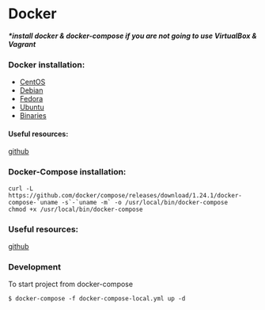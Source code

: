 # Docker

**_*install docker & docker-compose if you are not going to use VirtualBox & Vagrant_**

### Docker installation:
* [CentOS](https://docs.docker.com/install/linux/docker-ce/centos/)
* [Debian](https://docs.docker.com/install/linux/docker-ce/debian/)
* [Fedora](https://docs.docker.com/install/linux/docker-ce/fedora/)
* [Ubuntu](https://docs.docker.com/install/linux/docker-ce/ubuntu/)
* [Binaries](https://docs.docker.com/install/linux/docker-ce/binaries/)

#### Useful resources:
[github](https://github.com/docker/docker-ce/releases) 

### Docker-Compose installation:
```
curl -L https://github.com/docker/compose/releases/download/1.24.1/docker-compose-`uname -s`-`uname -m` -o /usr/local/bin/docker-compose
chmod +x /usr/local/bin/docker-compose
```

### Useful resources:
[github](https://github.com/docker/compose/releases)

### Development
To start project from docker-compose
```
$ docker-compose -f docker-compose-local.yml up -d 
```
